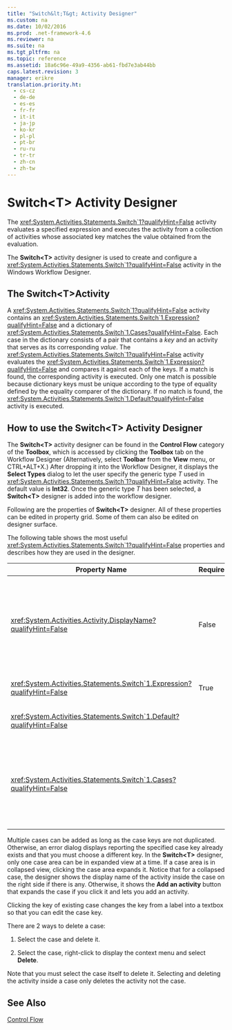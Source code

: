 ```yaml
---
title: "Switch&lt;T&gt; Activity Designer"
ms.custom: na
ms.date: 10/02/2016
ms.prod: .net-framework-4.6
ms.reviewer: na
ms.suite: na
ms.tgt_pltfrm: na
ms.topic: reference
ms.assetid: 18a6c96e-49a9-4356-ab61-fbd7e3ab44bb
caps.latest.revision: 3
manager: erikre
translation.priority.ht: 
  - cs-cz
  - de-de
  - es-es
  - fr-fr
  - it-it
  - ja-jp
  - ko-kr
  - pl-pl
  - pt-br
  - ru-ru
  - tr-tr
  - zh-cn
  - zh-tw
---
```

# Switch&lt;T&gt; Activity Designer
The <xref:System.Activities.Statements.Switch`1?qualifyHint=False> activity evaluates a specified expression and executes the activity from a collection of activities whose associated key matches the value obtained from the evaluation.  
  
 The **Switch<T\>** activity designer is used to create and configure a <xref:System.Activities.Statements.Switch`1?qualifyHint=False> activity in the Windows Workflow Designer.  
  
## The Switch<T\>Activity  
 A <xref:System.Activities.Statements.Switch`1?qualifyHint=False> activity contains an <xref:System.Activities.Statements.Switch`1.Expression?qualifyHint=False> and a dictionary of <xref:System.Activities.Statements.Switch`1.Cases?qualifyHint=False>. Each case in the dictionary consists of a pair that contains a *key* and an activity that serves as its corresponding *value*. The <xref:System.Activities.Statements.Switch`1?qualifyHint=False> activity evaluates the <xref:System.Activities.Statements.Switch`1.Expression?qualifyHint=False> and compares it against each of the keys. If a match is found, the corresponding activity is executed. Only one match is possible because dictionary keys must be unique according to the type of equality defined by the equality comparer of the dictionary. If no match is found, the <xref:System.Activities.Statements.Switch`1.Default?qualifyHint=False> activity is executed.  
  
## How to use the Switch<T\> Activity Designer  
 The **Switch<T\>** activity designer can be found in the **Control Flow** category of the **Toolbox**, which is accessed by clicking the **Toolbox** tab on the Workflow Designer (Alternatively, select **Toolbar** from the **View** menu, or CTRL+ALT+X.) After dropping it into the Workflow Designer, it displays the **Select Types** dialog to let the user specify the generic type *T* used in <xref:System.Activities.Statements.Switch`1?qualifyHint=False> activity. The default value is **Int32**. Once the generic type *T* has been selected, a **Switch<T\>** designer is added into the workflow designer.  
  
 Following are the properties of **Switch<T\>** designer. All of these properties can be edited in property grid. Some of them can also be edited on designer surface.  
  
 The following table shows the most useful <xref:System.Activities.Statements.Switch`1?qualifyHint=False> properties and describes how they are used in the designer.  
  
|Property Name|Required|Usage|  
|-------------------|--------------|-----------|  
|<xref:System.Activities.Activity.DisplayName?qualifyHint=False>|False|Specifies the friendly name of the <xref:System.Activities.Statements.Switch`1?qualifyHint=False> activity designer. The default value is Switch<Int32\>. The value can be edited in the **Properties** window or directly on the designer header.<br /><br /> Although the <xref:System.Activities.Activity.DisplayName?qualifyHint=False> is not strictly required, it is a best practice to use one.|  
|<xref:System.Activities.Statements.Switch`1.Expression?qualifyHint=False>|True|Specifies the expression used to compare to the keys in the cases collection to determine which case to execute.|  
|<xref:System.Activities.Statements.Switch`1.Default?qualifyHint=False>||Specifies the activity executed if no match is found. Click the **Add an activity** button on the designer to open the **Default** box where the activity can be dropped.|  
|<xref:System.Activities.Statements.Switch`1.Cases?qualifyHint=False>||Specifies the cases to be evaluated. To add a case, click the **Add new case** button at the bottom of **Switch<T\>** designer. The button changes to a textbox (combo box if the generic type selected when adding the Switch<T\> is String or Enum). After adding a key in the **Case value** box, the case area expands and an activity can be dropped where the hint text “Drop activity here” to define the execution logic for the case.|  
  
 Multiple cases can be added as long as the case keys are not duplicated. Otherwise, an error dialog displays reporting the specified case key already exists and that you must choose a different key. In the **Switch<T\>** designer, only one case area can be in expanded view at a time. If a case area is in collapsed view, clicking the case area expands it. Notice that for a collapsed case, the designer shows the display name of the activity inside the case on the right side if there is any. Otherwise, it shows the **Add an activity** button that expands the case if you click it and lets you add an activity.  
  
 Clicking the key of existing case changes the key from a label into a textbox so that you can edit the case key.  
  
 There are 2 ways to delete a case:  
  
1.  Select the case and delete it.  
  
2.  Select the case, right-click to display the context menu and select **Delete**.  
  
 Note that you must select the case itself to delete it. Selecting and deleting the activity inside a case only deletes the activity not the case.  
  
## See Also  
 [Control Flow](../WF_Design/Control-Flow-Activity-Designers.md)